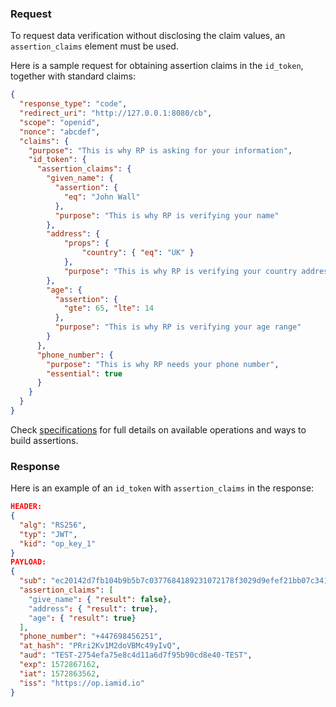 ### Request
To request data verification without disclosing the claim values, an `assertion_claims` element must be used. 

Here is a sample request for obtaining assertion claims in the `id_token`, together with standard claims:

```json
{
  "response_type": "code",
  "redirect_uri": "http://127.0.0.1:8080/cb",
  "scope": "openid",
  "nonce": "abcdef",
  "claims": {
    "purpose": "This is why RP is asking for your information",
    "id_token": {
      "assertion_claims": {
        "given_name": {
          "assertion": {
            "eq": "John Wall"
          },
          "purpose": "This is why RP is verifying your name"
        },
        "address": {
            "props": {
                "country": { "eq": "UK" }
            },
            "purpose": "This is why RP is verifying your country address"
        },
        "age": {
          "assertion": {
            "gte": 65, "lte": 14
          },
          "purpose": "This is why RP is verifying your age range"
        }
      },
      "phone_number": {
        "purpose": "This is why RP needs your phone number",
        "essential": true
      }
    }
  }
}
```

Check [specifications](/assertions/claim-assertions-00.html) for full details on available operations and ways to build assertions.

### Response

Here is an example of an `id_token` with `assertion_claims` in the response:

```json
HEADER:
{
  "alg": "RS256",
  "typ": "JWT",
  "kid": "op_key_1"
}
PAYLOAD:
{
  "sub": "ec20142d7fb104b9b5b7c0377684189231072178f3029d9efef21bb07c341203",
  "assertion_claims": [
    "give_name": { "result": false},
    "address": { "result": true},
    "age": { "result": true}
  ],
  "phone_number": "+447698456251",
  "at_hash": "PRri2Kv1M2doVBMc49yIvQ",
  "aud": "TEST-2754efa75e8c4d11a6d7f95b90cd8e40-TEST",
  "exp": 1572867162,
  "iat": 1572863562,
  "iss": "https://op.iamid.io"
}
```